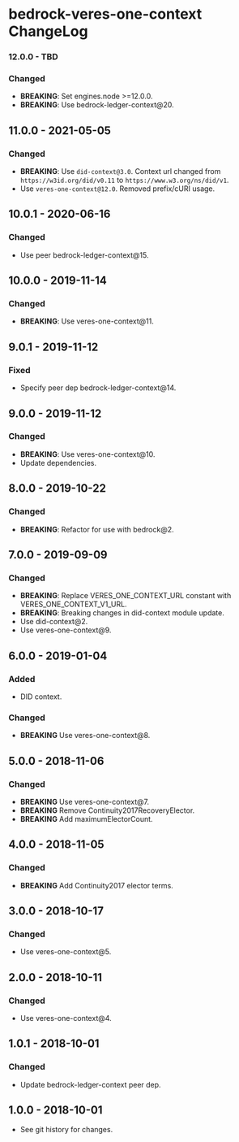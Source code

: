 # bedrock-veres-one-context ChangeLog

### 12.0.0 - TBD
### Changed
- **BREAKING**: Set engines.node >=12.0.0.
- **BREAKING**: Use bedrock-ledger-context@20.

## 11.0.0 - 2021-05-05

### Changed
- **BREAKING**: Use `did-context@3.0`. Context url changed from
  `https://w3id.org/did/v0.11` to `https://www.w3.org/ns/did/v1`.
- Use `veres-one-context@12.0`. Removed prefix/cURI usage.

## 10.0.1 - 2020-06-16

### Changed
- Use peer bedrock-ledger-context@15.

## 10.0.0 - 2019-11-14

### Changed
- **BREAKING**: Use veres-one-context@11.

## 9.0.1 - 2019-11-12

### Fixed
- Specify peer dep bedrock-ledger-context@14.

## 9.0.0 - 2019-11-12

### Changed
- **BREAKING**: Use veres-one-context@10.
- Update dependencies.

## 8.0.0 - 2019-10-22

### Changed
- **BREAKING**: Refactor for use with bedrock@2.

## 7.0.0 - 2019-09-09

### Changed
- **BREAKING**: Replace VERES_ONE_CONTEXT_URL constant with
  VERES_ONE_CONTEXT_V1_URL.
- **BREAKING**: Breaking changes in did-context module update.
- Use did-context@2.
- Use veres-one-context@9.

## 6.0.0 - 2019-01-04

### Added
- DID context.

### Changed
- **BREAKING** Use veres-one-context@8.

## 5.0.0 - 2018-11-06

### Changed
- **BREAKING** Use veres-one-context@7.
- **BREAKING** Remove Continuity2017RecoveryElector.
- **BREAKING** Add maximumElectorCount.

## 4.0.0 - 2018-11-05

### Changed
- **BREAKING** Add Continuity2017 elector terms.

## 3.0.0 - 2018-10-17

### Changed
- Use veres-one-context@5.

## 2.0.0 - 2018-10-11

### Changed
- Use veres-one-context@4.

## 1.0.1 - 2018-10-01

### Changed
- Update bedrock-ledger-context peer dep.

## 1.0.0 - 2018-10-01

- See git history for changes.
